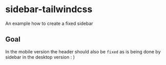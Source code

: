 # sidebar-tailwindcss
An example how to create a fixed sidebar

## Goal

In the mobile version the header should also be `fixed` as is being done by sidebar in the desktop version : )
